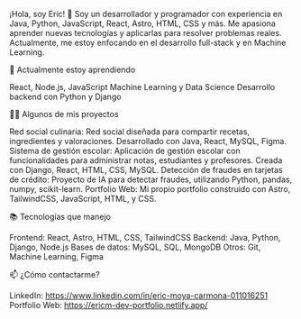 ¡Hola, soy Eric! 👋
Soy un desarrollador y programador con experiencia en Java, Python, JavaScript, React, Astro, HTML, CSS y más. Me apasiona aprender nuevas tecnologías y aplicarlas para resolver problemas reales. Actualmente, me estoy enfocando en el desarrollo full-stack y en Machine Learning.

🌱 Actualmente estoy aprendiendo

React, Node.js, JavaScript
Machine Learning y Data Science
Desarrollo backend con Python y Django

🧑‍💻 Algunos de mis proyectos

Red social culinaria: Red social diseñada para compartir recetas, ingredientes y valoraciones. Desarrollado con Java, React, MySQL, Figma.
Sistema de gestión escolar: Aplicación de gestión escolar con funcionalidades para administrar notas, estudiantes y profesores. Creada con Django, React, HTML, CSS, MySQL.
Detección de fraudes en tarjetas de crédito: Proyecto de IA para detectar fraudes, utilizando Python, pandas, numpy, scikit-learn.
Portfolio Web: Mi propio portfolio construido con Astro, TailwindCSS, JavaScript, HTML, y CSS.

📚 Tecnologías que manejo

Frontend: React, Astro, HTML, CSS, TailwindCSS
Backend: Java, Python, Django, Node.js
Bases de datos: MySQL, SQL, MongoDB
Otros: Git, Machine Learning, Figma

📫 ¿Cómo contactarme?

LinkedIn: https://www.linkedin.com/in/eric-moya-carmona-011016251
Portfolio Web: https://ericm-dev-portfolio.netlify.app/


<!---
ShadeCoder7/ShadeCoder7 is a ✨ special ✨ repository because its `README.md` (this file) appears on your GitHub profile.
You can click the Preview link to take a look at your changes.
--->
